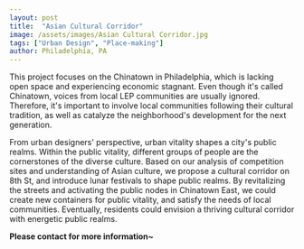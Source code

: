```yaml
---
layout: post
title:  "Asian Cultural Corridor"
image: /assets/images/Asian Cultural Corridor.jpg
tags: ["Urban Design", "Place-making"]
author: Philadelphia, PA
---
```


This project focuses on the Chinatown in Philadelphia, which is lacking open space and experiencing economic stagnant. Even though it's called Chinatown, voices from local LEP communities are usually ignored. Therefore, it's important to involve local communities following their cultural tradition, as well as catalyze the neighborhood's development for the next generation.

From urban designers' perspective, urban vitality shapes a city's public realms. Within the public vitality, different groups of people are the cornerstones of the diverse culture. Based on our analysis of competition sites and understanding of Asian culture, we propose a cultural corridor on 8th St, and introduce lunar festivals to shape public realms. By revitalizing the streets and activating the public nodes in Chinatown East, we could create new containers for public vitality, and satisfy the needs of local communities. Eventually, residents could envision a thriving cultural corridor with energetic public realms.

**Please contact for more information~**
